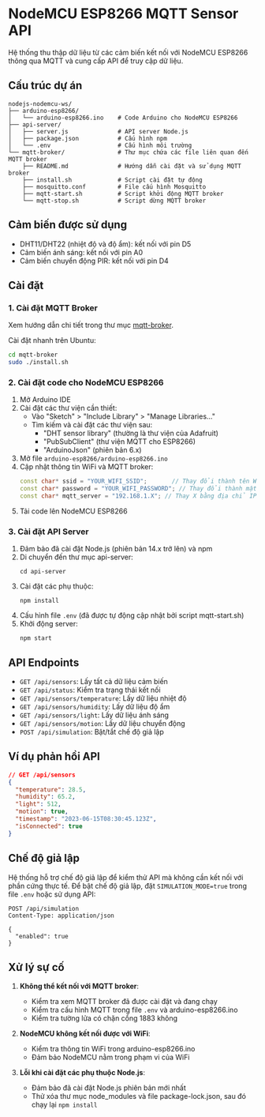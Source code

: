 # NodeMCU ESP8266 MQTT Sensor API

Hệ thống thu thập dữ liệu từ các cảm biến kết nối với NodeMCU ESP8266 thông qua MQTT và cung cấp API để truy cập dữ liệu.

## Cấu trúc dự án

```
nodejs-nodemcu-ws/
├── arduino-esp8266/
│   └── arduino-esp8266.ino    # Code Arduino cho NodeMCU ESP8266
├── api-server/
│   ├── server.js              # API server Node.js
│   ├── package.json           # Cấu hình npm
│   └── .env                   # Cấu hình môi trường
└── mqtt-broker/               # Thư mục chứa các file liên quan đến MQTT broker
    ├── README.md              # Hướng dẫn cài đặt và sử dụng MQTT broker
    ├── install.sh             # Script cài đặt tự động
    ├── mosquitto.conf         # File cấu hình Mosquitto
    ├── mqtt-start.sh          # Script khởi động MQTT broker
    └── mqtt-stop.sh           # Script dừng MQTT broker
```

## Cảm biến được sử dụng

- DHT11/DHT22 (nhiệt độ và độ ẩm): kết nối với pin D5
- Cảm biến ánh sáng: kết nối với pin A0
- Cảm biến chuyển động PIR: kết nối với pin D4

## Cài đặt

### 1. Cài đặt MQTT Broker

Xem hướng dẫn chi tiết trong thư mục [mqtt-broker](mqtt-broker/README.md).

Cài đặt nhanh trên Ubuntu:
```bash
cd mqtt-broker
sudo ./install.sh
```

### 2. Cài đặt code cho NodeMCU ESP8266

1. Mở Arduino IDE
2. Cài đặt các thư viện cần thiết:
   - Vào "Sketch" > "Include Library" > "Manage Libraries..."
   - Tìm kiếm và cài đặt các thư viện sau:
     - "DHT sensor library" (thường là thư viện của Adafruit)
     - "PubSubClient" (thư viện MQTT cho ESP8266)
     - "ArduinoJson" (phiên bản 6.x)
3. Mở file `arduino-esp8266/arduino-esp8266.ino`
4. Cập nhật thông tin WiFi và MQTT broker:
   ```cpp
   const char* ssid = "YOUR_WIFI_SSID";       // Thay đổi thành tên WiFi của bạn
   const char* password = "YOUR_WIFI_PASSWORD"; // Thay đổi thành mật khẩu WiFi của bạn
   const char* mqtt_server = "192.168.1.X"; // Thay X bằng địa chỉ IP thực tế của máy Ubuntu
   ```
5. Tải code lên NodeMCU ESP8266

### 3. Cài đặt API Server

1. Đảm bảo đã cài đặt Node.js (phiên bản 14.x trở lên) và npm
2. Di chuyển đến thư mục api-server:
   ```
   cd api-server
   ```
3. Cài đặt các phụ thuộc:
   ```
   npm install
   ```
4. Cấu hình file `.env` (đã được tự động cập nhật bởi script mqtt-start.sh)
5. Khởi động server:
   ```
   npm start
   ```

## API Endpoints

- `GET /api/sensors`: Lấy tất cả dữ liệu cảm biến
- `GET /api/status`: Kiểm tra trạng thái kết nối
- `GET /api/sensors/temperature`: Lấy dữ liệu nhiệt độ
- `GET /api/sensors/humidity`: Lấy dữ liệu độ ẩm
- `GET /api/sensors/light`: Lấy dữ liệu ánh sáng
- `GET /api/sensors/motion`: Lấy dữ liệu chuyển động
- `POST /api/simulation`: Bật/tắt chế độ giả lập

## Ví dụ phản hồi API

```json
// GET /api/sensors
{
  "temperature": 28.5,
  "humidity": 65.2,
  "light": 512,
  "motion": true,
  "timestamp": "2023-06-15T08:30:45.123Z",
  "isConnected": true
}
```

## Chế độ giả lập

Hệ thống hỗ trợ chế độ giả lập để kiểm thử API mà không cần kết nối với phần cứng thực tế. Để bật chế độ giả lập, đặt `SIMULATION_MODE=true` trong file `.env` hoặc sử dụng API:

```
POST /api/simulation
Content-Type: application/json

{
  "enabled": true
}
```

## Xử lý sự cố

1. **Không thể kết nối với MQTT broker**:
   - Kiểm tra xem MQTT broker đã được cài đặt và đang chạy
   - Kiểm tra cấu hình MQTT trong file `.env` và arduino-esp8266.ino
   - Kiểm tra tường lửa có chặn cổng 1883 không

2. **NodeMCU không kết nối được với WiFi**:
   - Kiểm tra thông tin WiFi trong arduino-esp8266.ino
   - Đảm bảo NodeMCU nằm trong phạm vi của WiFi

3. **Lỗi khi cài đặt các phụ thuộc Node.js**:
   - Đảm bảo đã cài đặt Node.js phiên bản mới nhất
   - Thử xóa thư mục node_modules và file package-lock.json, sau đó chạy lại `npm install`
